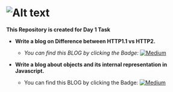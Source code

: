# ![Alt text](https://miro.medium.com/v2/resize:fit:720/format:webp/1*x4sIvIGFNhFQadE4wDTCew.png)

**This Repository is created for Day 1 Task**


+ **Write a blog on Difference between HTTP1.1 vs HTTP2.**
   
    + *You can find this BLOG by clicking the Badge:*  [![Medium](https://img.shields.io/badge/Medium-12100E?style=for-the-badge&logo=medium&logoColor=white)](https://medium.com/@rharshva/difference-between-http1-1-vs-http2-ba724ca2a7cb) 

+ **Write a blog about objects and its internal representation in Javascript.** 
    
    + You can find this BLOG by clicking the Badge: [![Medium](https://img.shields.io/badge/Medium-12100E?style=for-the-badge&logo=medium&logoColor=white)](https://medium.com/@rharshva/objects-and-its-internal-representation-in-javascript-e8a7f6a70cb6)
    